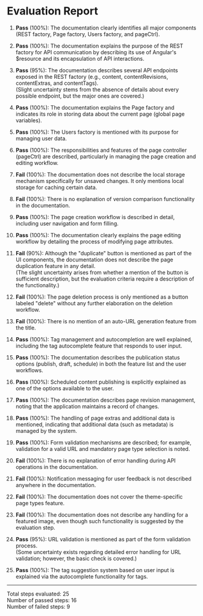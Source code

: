 # Evaluation Report

1. **Pass** (100%): The documentation clearly identifies all major components (REST factory, Page factory, Users factory, and pageCtrl).

2. **Pass** (100%): The documentation explains the purpose of the REST factory for API communication by describing its use of Angular's $resource and its encapsulation of API interactions.

3. **Pass** (95%): The documentation describes several API endpoints exposed in the REST factory (e.g., content, contentRevisions, contentExtras, and contentTags).  
   (Slight uncertainty stems from the absence of details about every possible endpoint, but the major ones are covered.)

4. **Pass** (100%): The documentation explains the Page factory and indicates its role in storing data about the current page (global page variables).

5. **Pass** (100%): The Users factory is mentioned with its purpose for managing user data.

6. **Pass** (100%): The responsibilities and features of the page controller (pageCtrl) are described, particularly in managing the page creation and editing workflow.

7. **Fail** (100%): The documentation does not describe the local storage mechanism specifically for unsaved changes. It only mentions local storage for caching certain data.

8. **Fail** (100%): There is no explanation of version comparison functionality in the documentation.

9. **Pass** (100%): The page creation workflow is described in detail, including user navigation and form filling.

10. **Pass** (100%): The documentation clearly explains the page editing workflow by detailing the process of modifying page attributes.

11. **Fail** (90%): Although the "duplicate" button is mentioned as part of the UI components, the documentation does not describe the page duplication feature in any detail.  
    (The slight uncertainty arises from whether a mention of the button is sufficient description, but the evaluation criteria require a description of the functionality.)

12. **Fail** (100%): The page deletion process is only mentioned as a button labeled "delete" without any further elaboration on the deletion workflow.

13. **Fail** (100%): There is no mention of an auto-URL generation feature from the title.

14. **Pass** (100%): Tag management and autocompletion are well explained, including the tag autocomplete feature that responds to user input.

15. **Pass** (100%): The documentation describes the publication status options (publish, draft, schedule) in both the feature list and the user workflows.

16. **Pass** (100%): Scheduled content publishing is explicitly explained as one of the options available to the user.

17. **Pass** (100%): The documentation describes page revision management, noting that the application maintains a record of changes.

18. **Pass** (100%): The handling of page extras and additional data is mentioned, indicating that additional data (such as metadata) is managed by the system.

19. **Pass** (100%): Form validation mechanisms are described; for example, validation for a valid URL and mandatory page type selection is noted.

20. **Fail** (100%): There is no explanation of error handling during API operations in the documentation.

21. **Fail** (100%): Notification messaging for user feedback is not described anywhere in the documentation.

22. **Fail** (100%): The documentation does not cover the theme-specific page types feature.

23. **Fail** (100%): The documentation does not describe any handling for a featured image, even though such functionality is suggested by the evaluation step.

24. **Pass** (95%): URL validation is mentioned as part of the form validation process.  
    (Some uncertainty exists regarding detailed error handling for URL validation; however, the basic check is covered.)

25. **Pass** (100%): The tag suggestion system based on user input is explained via the autocomplete functionality for tags.

---

Total steps evaluated: 25  
Number of passed steps: 16  
Number of failed steps: 9